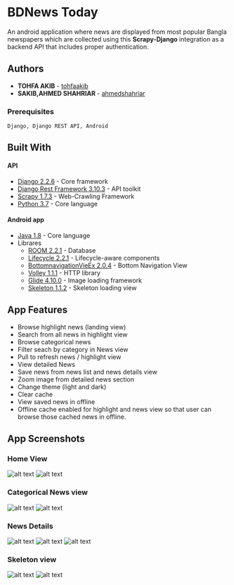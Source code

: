 # BDNews Today
An android application where news are displayed from most popular Bangla newspapers which are collected using this **Scrapy-Django** integration as a backend API that includes proper authentication. 

## Authors

* **TOHFA AKIB**  - [tohfaakib](https://github.com/tohfaakib)
* **SAKIB,AHMED SHAHRIAR**  - [ahmedshahriar](https://github.com/ahmedshahriar)

### Prerequisites

```
Django, Django REST API, Android
```

## Built With
#### API
* [Django 2.2.6](https://docs.djangoproject.com/en/2.2/releases/2.2.6/) - Core framework
* [Django Rest Framework 3.10.3](https://www.django-rest-framework.org/) - API toolkit
* [Scrapy 1.7.3](https://scrapy.org/) - Web-Crawling Framework 
* [Python 3.7](https://www.python.org/downloads/release/python-370/) - Core language

#### Android app
* [Java 1.8](https://javadl.oracle.com/webapps/download/AutoDL?BundleId=240728_5b13a193868b4bf28bcb45c792fce896) - Core language
* Librares
  * [ROOM 2.2.1](https://developer.android.com/topic/libraries/architecture/room) - Database
  * [Lifecycle 2.2.1](https://developer.android.com/topic/libraries/architecture/lifecycle) - Lifecycle-aware components
  * [BottomnavigationVieEx 2.0.4](https://github.com/ittianyu/BottomNavigationViewEx) - Bottom Navigation View
  * [Volley 1.1.1](https://developer.android.com/training/volley) - HTTP library
  * [Glide 4.10.0](https://github.com/bumptech/glide) - Image loading framework
  * [Skeleton 1.1.2](https://github.com/ethanhua/Skeleton) - Skeleton loading view 

## App Features

  * Browse highlight news (landing view)
  * Search from all news in highlight  view
  * Browse categorical news
  * Filter seach by category in News view
  * Pull to refresh news / highlight view
  * View detailed News
  * Save news from news list and news details view
  * Zoom image from detailed news section
  * Change theme (light and dark)
  * Clear cache
  * View saved news in offline 
  * Offline cache enabled for highlight and news view so that user can browse those cached news in offline.
  
  
## App Screenshots
### Home View
![alt text](https://github.com/tohfaakib/scrapy_django/blob/android_stable/Android/screenshots/home_view.png "Home light")
![alt text](https://github.com/tohfaakib/scrapy_django/blob/android_stable/Android/screenshots/dark_mode_home.png " Home dark")

### Categorical News view
![alt text](https://github.com/tohfaakib/scrapy_django/blob/android_stable/Android/screenshots/news_categorical_view.png "News light")
![alt text](https://github.com/tohfaakib/scrapy_django/blob/android_stable/Android/screenshots/dark_mode_news.png "News dark")

### News Details
![alt text](https://github.com/tohfaakib/scrapy_django/blob/android_stable/Android/screenshots/news_details.png "News Details")
![alt text](https://github.com/tohfaakib/scrapy_django/blob/android_stable/Android/screenshots/news_details_dark.png "News Details")
![alt text](https://github.com/tohfaakib/scrapy_django/blob/android_stable/Android/screenshots/news_details_web.png "News Details Web")

### Skeleton view
![alt text](https://github.com/tohfaakib/scrapy_django/blob/android_stable/Android/screenshots/skeleton_view.png "Skeleton View")
![alt text](https://github.com/tohfaakib/scrapy_django/blob/android_stable/Android/screenshots/skeleton_view_dark.png "Skeleton View Dark")

